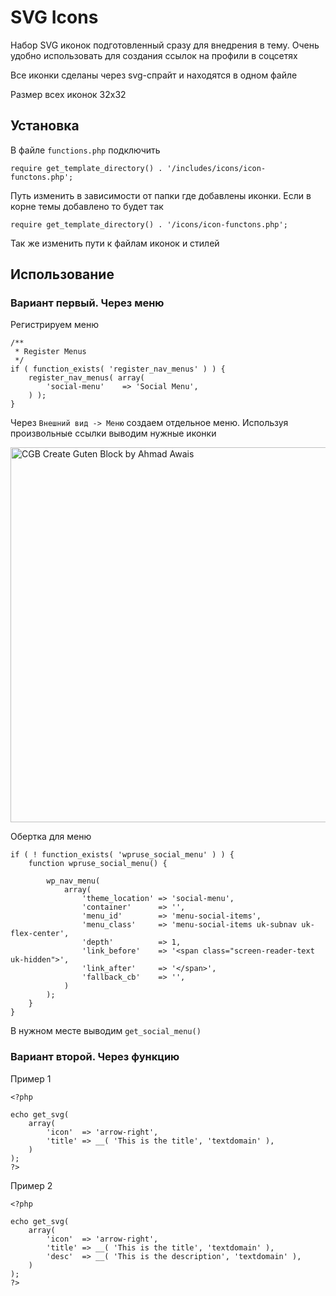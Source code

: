 # SVG Icons
Набор SVG иконок подготовленный сразу для внедрения в тему. Очень удобно использовать для создания ссылок на профили в соцсетях

Все иконки сделаны через svg-спрайт и находятся в одном файле

Размер всех иконок 32x32

## Установка

В файле `functions.php` подключить

```require get_template_directory() . '/includes/icons/icon-functons.php';```

Путь изменить в зависимости от папки где добавлены иконки. Если в корне темы добавлено то будет так

```require get_template_directory() . '/icons/icon-functons.php';```

Так же изменить пути к файлам иконок и стилей

## Использование

### Вариант первый. Через меню

Регистрируем меню
```
/**
 * Register Menus
 */
if ( function_exists( 'register_nav_menus' ) ) {
	register_nav_menus( array(
		'social-menu'    => 'Social Menu',
	) );
}
```

Через `Внешний вид -> Меню` создаем отдельное меню. Используя произвольные ссылки выводим нужные иконки

<img width="600" src="https://wpruse.ru/wp-content/uploads/2018/11/icons-1.jpg" alt="CGB Create Guten Block by Ahmad Awais">

Обертка для меню

```
if ( ! function_exists( 'wpruse_social_menu' ) ) {
	function wpruse_social_menu() {

		wp_nav_menu(
			array(
				'theme_location' => 'social-menu',
				'container'      => '',
				'menu_id'        => 'menu-social-items',
				'menu_class'     => 'menu-social-items uk-subnav uk-flex-center',
				'depth'          => 1,
				'link_before'    => '<span class="screen-reader-text uk-hidden">',
				'link_after'     => '</span>',
				'fallback_cb'    => '',
			)
		);
	}
}
```
В нужном месте выводим `get_social_menu()`

### Вариант второй. Через функцию

Пример 1

```
<?php

echo get_svg(
	array(
		'icon'  => 'arrow-right',
		'title' => __( 'This is the title', 'textdomain' ),
	)
);
?>
```

Пример 2

```
<?php

echo get_svg(
	array(
		'icon'  => 'arrow-right',
		'title' => __( 'This is the title', 'textdomain' ),
		'desc'  => __( 'This is the description', 'textdomain' ),
	)
);
?>
```
